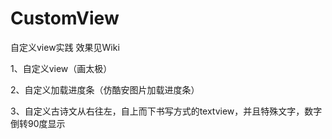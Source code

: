 # CustomView
自定义view实践 效果见Wiki


1、自定义view（画太极）

2、自定义加载进度条（仿酷安图片加载进度条）

3、自定义古诗文从右往左，自上而下书写方式的textview，并且特殊文字，数字倒转90度显示
